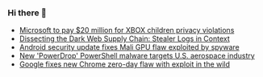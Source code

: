 ### Hi there 👋

<!--START_SECTION:feed-->
* [Microsoft to pay $20 million for XBOX children privacy violations](https://www.bleepingcomputer.com/news/microsoft/microsoft-to-pay-20-million-for-xbox-children-privacy-violations/)
* [Dissecting the Dark Web Supply Chain: Stealer Logs in Context](https://www.bleepingcomputer.com/news/security/dissecting-the-dark-web-supply-chain-stealer-logs-in-context/)
* [Android security update fixes Mali GPU flaw exploited by spyware](https://www.bleepingcomputer.com/news/security/android-security-update-fixes-mali-gpu-flaw-exploited-by-spyware/)
* [New 'PowerDrop' PowerShell malware targets U.S. aerospace industry](https://www.bleepingcomputer.com/news/security/new-powerdrop-powershell-malware-targets-us-aerospace-industry/)
* [Google fixes new Chrome zero-day flaw with exploit in the wild](https://www.bleepingcomputer.com/news/security/google-fixes-new-chrome-zero-day-flaw-with-exploit-in-the-wild/)
<!--END_SECTION:feed-->

<!--
**frankenk/frankenk** is a ✨ _special_ ✨ repository because its `README.md` (this file) appears on your GitHub profile.

Here are some ideas to get you started:

- 🔭 I’m currently working on ...
- 🌱 I’m currently learning ...
- 👯 I’m looking to collaborate on ...
- 🤔 I’m looking for help with ...
- 💬 Ask me about ...
- 📫 How to reach me: ...
- 😄 Pronouns: ...
- ⚡ Fun fact: ...
-->



